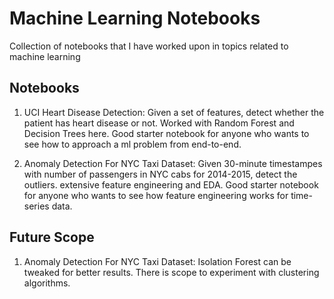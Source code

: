 # Machine Learning Notebooks
Collection of notebooks that I have worked upon in topics related to machine learning

## Notebooks

1. UCI Heart Disease Detection: Given a set of features, detect whether the patient has heart disease or not. Worked with Random Forest and Decision Trees here. Good starter notebook for anyone who wants to see how to approach a ml problem from end-to-end.

2. Anomaly Detection For NYC Taxi Dataset: Given 30-minute timestampes with number of passengers in NYC cabs for 2014-2015, detect the outliers. extensive feature engineering and EDA. Good starter notebook for anyone who wants to see how feature engineering works for time-series data. 

## Future Scope

1. Anomaly Detection For NYC Taxi Dataset: Isolation Forest can be tweaked for better results. There is scope to experiment with clustering algorithms.